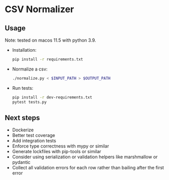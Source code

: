# CSV Normalizer

## Usage

Note: tested on macos 11.5 with python 3.9.

- Installation:

    ```bash
    pip install -r requirements.txt
    ```

- Normalize a csv:

    ```bash
    ./normalize.py < $INPUT_PATH > $OUTPUT_PATH
    ```

- Run tests:
 
    ```bash
    pip install -r dev-requirements.txt
    pytest tests.py
    ```

## Next steps

- Dockerize
- Better test coverage
- Add integration tests
- Enforce type correctness with mypy or similar
- Generate lockfiles with pip-tools or similar
- Consider using serialization or validation helpers like marshmallow or
    pydantic
- Collect all validation errors for each row rather than bailing after
    the first error
